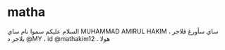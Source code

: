 # matha
السلام عليكم سموا نام ساي MUHAMMAD AMIRUL HAKIM ، ساي سأورڠ ڤلاجر بلاجر د @MY ، id @mathakim12 . هولا
